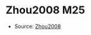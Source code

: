 <a name="material" />

# Zhou2008 M25
<script type="application/ld+json">
  {
    "@context": "https://schema.org/",
    "@type": "ChemicalSubstance",
    "http://purl.org/dc/terms/conformsTo":
      {
        "@type": "CreativeWork",
        "@id": "https://bioschemas.org/profiles/ChemicalSubstance/0.4-RELEASE/"
      },
    "@id": "https://egonw.github.io/nanowiki/nanowiki237.html#material",
    "name": "Zhou2008 M25",
    "sameAs": "http://127.0.0.1/mediawiki/index.php/Special:URIResolver/Zhou2008_M25"
  }
</script>


* Source: [Zhou2008](http://127.0.0.1/mediawiki/index.php/Special:URIResolver/Zhou2008)
